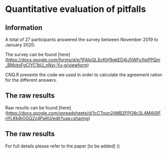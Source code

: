 # Quantitative evaluation of pitfalls

## Information
A total of 27 participants answered the survey between November 2019 to January 2020.

The survey can be found [here] (https://docs.google.com/forms/d/e/1FAIpQLScKhf9qkED4jJ5WFu1tpPPQm_BMotoFgClYC1bU_nNzi-Yu-g/viewform)

CNQ.R presents the code we used in order to calculate the agreement ration for the different answers. 

## The raw results
Raw results can be found [here] (https://docs.google.com/spreadsheets/d/1cCTnon2jiMB2FPO8c3L4M4i0IFnYLKb8jOGQ2z4PaKU/edit?usp=sharing)


## The raw results

For full details please refer to the paper [to be added] ()
